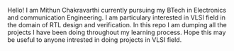 Hello!
I am Mithun Chakravarthi currently pursuing my BTech in Electronics and communication Engineering.
I am particulary interested in VLSI field in the domain of RTL design and verification.
In this repo I am dumping all the projects I have been doing throughout my learning process.
Hope this may be useful to anyone intrested in doing projects in VLSI field.
